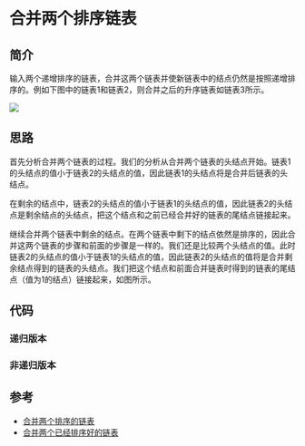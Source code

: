 # 合并两个排序链表


## 简介

输入两个递增排序的链表，合并这两个链表并使新链表中的结点仍然是按照递增排序的。例如下图中的链表1和链表2，则合并之后的升序链表如链表3所示。

![][01]


## 思路

首先分析合并两个链表的过程。我们的分析从合并两个链表的头结点开始。链表1的头结点的值小于链表2的头结点的值，因此链表1的头结点将是合并后链表的头结点。


在剩余的结点中，链表2的头结点的值小于链表1的头结点的值，因此链表2的头结点是剩余结点的头结点，把这个结点和之前已经合并好的链表的尾结点链接起来。

继续合并两个链表中剩余的结点。在两个链表中剩下的结点依然是排序的，因此合并这两个链表的步骤和前面的步骤是一样的。我们还是比较两个头结点的值。此时链表2的头结点的值小于链表1的头结点的值，因此链表2的头结点的值将是合并剩余结点得到的链表的头结点。我们把这个结点和前面合并链表时得到的链表的尾结点（值为1的结点）链接起来，如图所示。

## 代码

### 递归版本

### 非递归版本



## 参考

- [合并两个排序的链表][10]
- [合并两个已经排序好的链表][11]

[01]:../images/链表合并-1.jpg
[10]:http://www.cnblogs.com/heyonggang/archive/2013/11/03/3405179.html
[11]:https://blog.csdn.net/wodedipang_/article/details/55804358
